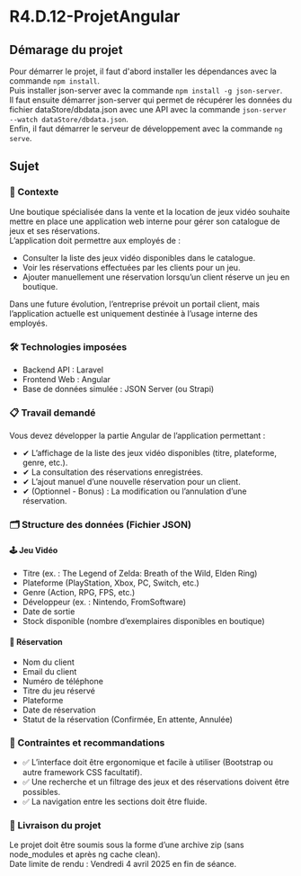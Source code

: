 # R4.D.12-ProjetAngular

## Démarage du projet

Pour démarrer le projet, il faut d'abord installer les dépendances avec la commande `npm install`.  
Puis installer json-server avec la commande `npm install -g json-server`.  
Il faut ensuite démarrer json-server qui permet de récupérer les données du fichier dataStore/dbdata.json avec une API avec la commande `json-server --watch dataStore/dbdata.json`.  
Enfin, il faut démarrer le serveur de développement avec la commande `ng serve`.  

## Sujet

### 📌 Contexte

Une boutique spécialisée dans la vente et la location de jeux vidéo souhaite mettre en place une application web interne pour gérer son catalogue de jeux et ses réservations.  
L’application doit permettre aux employés de :

- Consulter la liste des jeux vidéo disponibles dans le catalogue.
- Voir les réservations effectuées par les clients pour un jeu.
- Ajouter manuellement une réservation lorsqu’un client réserve un jeu en boutique.

Dans une future évolution, l’entreprise prévoit un portail client, mais l’application actuelle est uniquement destinée à l’usage interne des employés.  

### 🛠️ Technologies imposées

- Backend API : Laravel
- Frontend Web : Angular
- Base de données simulée : JSON Server (ou Strapi)

### 📋 Travail demandé

Vous devez développer la partie Angular de l’application permettant :  

- ✔ L’affichage de la liste des jeux vidéo disponibles (titre, plateforme, genre, etc.).
- ✔ La consultation des réservations enregistrées.
- ✔ L’ajout manuel d’une nouvelle réservation pour un client.
- ✔ (Optionnel - Bonus) : La modification ou l’annulation d’une réservation.

### 🗂️ Structure des données (Fichier JSON)

#### 🕹️ Jeu Vidéo

- Titre (ex. : The Legend of Zelda: Breath of the Wild, Elden Ring)
- Plateforme (PlayStation, Xbox, PC, Switch, etc.)
- Genre (Action, RPG, FPS, etc.)
- Développeur (ex. : Nintendo, FromSoftware)
- Date de sortie
- Stock disponible (nombre d’exemplaires disponibles en boutique)

#### 📝 Réservation

- Nom du client
- Email du client
- Numéro de téléphone
- Titre du jeu réservé
- Plateforme
- Date de réservation
- Statut de la réservation (Confirmée, En attente, Annulée)

### 🎨 Contraintes et recommandations

- ✅ L’interface doit être ergonomique et facile à utiliser (Bootstrap ou autre framework CSS facultatif).
- ✅ Une recherche et un filtrage des jeux et des réservations doivent être possibles.
- ✅ La navigation entre les sections doit être fluide.

### 📅 Livraison du projet

Le projet doit être soumis sous la forme d’une archive zip (sans node_modules et après ng cache clean).  
Date limite de rendu : Vendredi 4 avril 2025 en fin de séance.  
